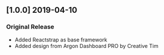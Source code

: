 ## [1.0.0] 2019-04-10
### Original Release
- Added Reactstrap as base framework
- Added design from Argon Dashboard PRO by Creative Tim
